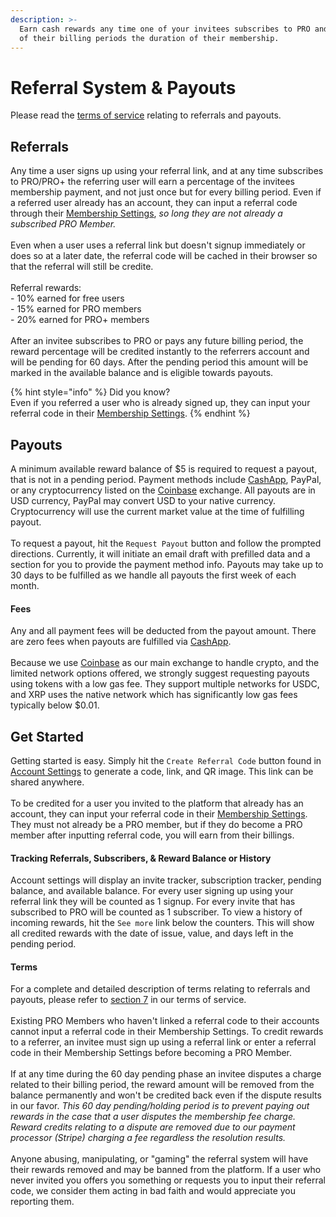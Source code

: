 ```yaml
---
description: >-
  Earn cash rewards any time one of your invitees subscribes to PRO and for each
  of their billing periods the duration of their membership.
---
```


# Referral System & Payouts

Please read the [terms of service](https://nvstly.com/terms#section-7) relating to referrals and payouts.

## Referrals

Any time a user signs up using your referral link, and at any time subscribes to PRO/PRO+ the referring user will earn a percentage of the invitees membership payment, and not just once but for every billing period. Even if a referred user already has an account, they can input a referral code through their [Membership Settings](https://nvstly.com/settings/membership), _so long they are not already a subscribed PRO Member._\
\
Even when a user uses a referral link but doesn't signup immediately or does so at a later date, the referral code will be cached in their browser so that the referral will still be credite.\
\
Referral rewards:\
\- 10% earned for free users\
\- 15% earned for PRO members\
\- 20% earned for PRO+ members\
\
After an invitee subscribes to PRO or pays any future billing period, the reward percentage will be credited instantly to the referrers account and will be pending for 60 days. After the pending period this amount will be marked in the available balance and is eligible towards payouts.&#x20;

{% hint style="info" %}
Did you know?\
Even if you referred a user who is already signed up, they can input your referral code in their [Membership Settings](https://nvstly.com/settings/membership).
{% endhint %}

## Payouts

A minimum available reward balance of $5 is required to request a payout, that is not in a pending period. Payment methods include [CashApp](https://cash.app/app/T4SRMMV), PayPal, or any cryptocurrency listed on the [Coinbase](https://trd.ng/ref/coinbase) exchange. All payouts are in USD currency, PayPal may convert USD to your native currency. Cryptocurrency will use the current market value at the time of fulfilling payout.\
\
To request a payout, hit the `Request Payout` button and follow the prompted directions. Currently, it will initiate an email draft with prefilled data and a section for you to provide the payment method info. Payouts may take up to 30 days to be fulfilled as we handle all payouts the first week of each month.

#### Fees

Any and all payment fees will be deducted from the payout amount. There are zero fees when payouts are fulfilled via [CashApp](https://cash.app/app/T4SRMMV).\
\
Because we use [Coinbase](https://trd.ng/ref/coinbase) as our main exchange to handle crypto, and the limited network options offered, we strongly suggest requesting payouts using tokens with a low gas fee. They support multiple networks for USDC, and XRP uses the native network which has significantly low gas fees typically below $0.01.

## Get Started

Getting started is easy. Simply hit the `Create Referral Code` button found in [Account Settings](https://nvstly.com/settings/profile) to generate a code, link, and QR image. This link can be shared anywhere.\
\
To be credited for a user you invited to the platform that already has an account, they can input your referral code in their [Membership Settings](https://nvstly.com/settings/membership). They must not already be a PRO member, but if they do become a PRO member after inputting referral code, you will earn from their billings.

#### Tracking Referrals, Subscribers, & Reward Balance or History

Account settings will display an invite tracker, subscription tracker, pending balance, and available balance. For every user signing up using your referral link they will be counted as 1 signup. For every invite that has subscribed to PRO will be counted as 1 subscriber. To view a history of incoming rewards, hit the `See more` link below the counters. This will show all credited rewards with the date of issue, value, and days left in the pending period.



#### Terms

For a complete and detailed description of terms relating to referrals and payouts, please refer to [section 7](https://nvstly.com/terms#section-7) in our terms of service.\
\
Existing PRO Members who haven't linked a referral code to their accounts cannot input a referral code in their Membership Settings. To credit rewards to a referrer, an invitee must sign up using a referral link or enter a referral code in their Membership Settings before becoming a PRO Member.\
\
If at any time during the 60 day pending phase an invitee disputes a charge related to their billing period, the reward amount will be removed from the balance permanently and won't be credited back even if the dispute results in our favor. _This 60 day pending/holding period is to prevent paying out rewards in the case that a user disputes the membership fee charge. Reward credits relating to a dispute are removed due to our payment processor (Stripe) charging a fee regardless the resolution results._\
\
Anyone abusing, manipulating, or "gaming" the referral system will have their rewards removed and may be banned from the platform. If a user who never invited you offers you something or requests you to input their referral code, we consider them acting in bad faith and would appreciate you reporting them.

